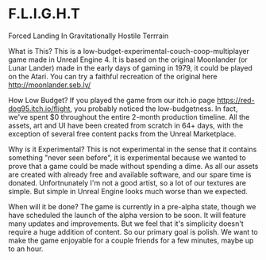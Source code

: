 # F.L.I.G.H.T
Forced Landing In Gravitationally Hostile Terrrain

What is This?
This is a low-budget-experimental-couch-coop-multiplayer game made in Unreal Engine 4. It is based on the original Moonlander (or Lunar Lander)
made in the early days of gaming in 1979, it could be played on the Atari. You can try a faithful recreation of the original here
http://moonlander.seb.ly/

How Low Budget?
If you played the game from our itch.io page https://red-dog95.itch.io/flight, you probably noticed the low-budgetness. 
In fact, we've spent $0 throughout the entire 2-month production timeline. All the assets, art and UI have been created from scratch
in 64+ days, with the exception of several free content packs from the Unreal Marketplace.

Why is it Experimental?
This is not experimental in the sense that it contains something "never seen before", it is experimental because we wanted to prove that
a game could be made without spending a dime. As all our assets are created with already free and available software, and our spare time is donated.
Unfortnunately I'm not a good artist, so a lot of our textures are simple. But simple in Unreal Engine looks much worse than we expected.

When will it be done?
The game is currently in a pre-alpha state, though we have scheduled the launch of the alpha version to be soon. It will feature many updates
and improvements. But we feel that it's simplicity doesn't require a huge addition of content. So our primary goal is polish. We want 
to make the game enjoyable for a couple friends for a few minutes, maybe up to an hour. 
